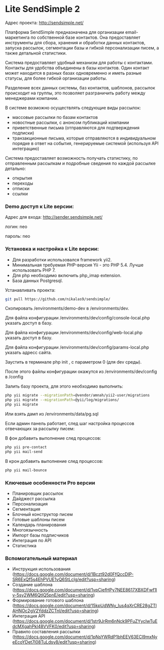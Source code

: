# Lite SendSimple 2

Адрес проекта: http://sendsimple.net/

Платформа SendSimple предназначена для организации email-маркетинга по собственной базе контактов. Она предоставляет инструменты для сбора, хранения и обработки данных контактов, запуска рассылок, сегментации базы и гибкой персонализации писем, а также детальной статистики.

Система предоставляет удобный механизм для работы с контактами. Контакты для удобства объединены в базы контактов. Один контакт может находится в разных базах одновременно и иметь разные статусы, для более гибкой организации работы.

Разделение всех данных системы, баз контактов, шаблонов, рассылок происходит на группы, это позволяет разграничить работу между менеджерами компании.

В системе возможно осуществлять следующие виды рассылок:
- массовые рассылки по базам контактов
- новостные рассылки, с анонсом публикаций компании
- приветственные письма (отправляются для подтверждения подписки)
- транзакционные письма, которые отправляются в индивидуальном порядке в ответ на события, генерируемые системой (используя API интеграцию)

Система предоставляет возможность получать статистику,
по отправленным рассылкам и подробные сведения по каждой рассылке детально:
- открытия
- переходы
- отписки
- ссылки


### Demo доступ к Lite версии: 
 
 Адрес для входа: http://sender.sendsimple.net/

 логин: neo
 
 пароль: neo


### Установка и настройка к Lite версии:

- Для разработки использовался framework yii2.
- Минимальная требуемая PHP-версия Yii - это PHP 5.4. Лучше использовать PHP 7.
- Для php необходимо включить php_imap extension.
- База данных Postgresql.

Устанавливать проекта:
```bash
git pull https://github.com/nikalas9/sendsimple/
```
Скопировать /environments/demo-dev в /environments/dev.

Для файла конфигурации /environments/dev/config/console-local.php указать доступ в базу.

Для файла конфигурации /environments/dev/config/web-local.php указать доступ в базу.

Для файла конфигурации /environments/dev/config/params-local.php указать адресс сайта.

Заустить в терминале php init , с параметром 0 (для dev среды).

После этого файлы конфигурации окажутся из /environments/dev/config в /config

Залить базу проекта, для этого необходимо выполнить:

```bash
php yii migrate --migrationPath=@vendor/amnah/yii2-user/migrations
php yii migrate --migrationPath=@yii/log/migrations/
php yii migrate
```

Или взять дамп из /environments/data/pg.sql

Если админ панель работает, след шаг настройка процессов отвечающих за рассылку писем:

В фон добавить выполнение след процессов:
```bash
php yii pre-contact
php yii mail-send
```
В крон добавить выполнение след процессов:
```bash
php yii mail-bounce
```


### Ключевые особенности Pro версии 

- Планировщик рассылок
- Дайджест рассылка
- Персонализация
- Сегментация
- Блочный конструктор писем
- Готовые шаблоны писем
- Календарь планирования
- Многоязычность
- Импорт базы подписчиков
- Интеграция по API
- Статистика


### Вспомогательный материал

- Инструкция использования (https://docs.google.com/document/d/1Bczt92d0FfQccDIP-SR6ExQf5s4EhPVUE1vQ6StLcIg/edit?usp=sharing)
- Создание шаблона (https://docs.google.com/document/d/1vpCiefHPy7NEE8617XBXDFwf1lv-5sy2WM6QtIQ5pnE/edit?usp=sharing)
- Формирование готового шаблона (https://docs.google.com/document/d/15kpUdWNy_Ius4qXrCRE28gZTlAHNOc2gV2YddzZCTnI/edit?usp=sharing)
- Интеграция API (https://docs.google.com/document/d/1str9JrRm6nNck9PFuZYycIwTuEdcMXgahPkl48VVFK0/edit?usp=sharing)
- Правило составления рассылки (https://docs.google.com/document/d/1pNsYWRdP1bhEEV63ECl9mxNyeEcoYDet7l08TuLdsy8/edit?usp=sharing)


